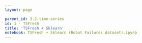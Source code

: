 ```yaml
---
layout: page

parent_id: 3.2-time-series
id: 1 - TSFresh
title: 'TSFresh + Sklearn'
notebook: TSFresh + Sklearn (Robot Failures dataset).ipynb
---
```

